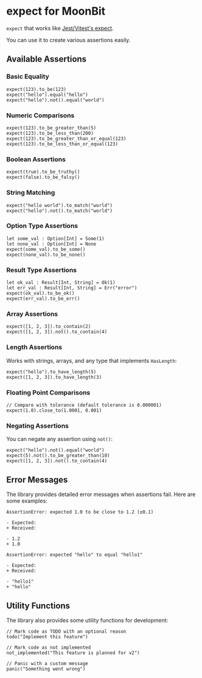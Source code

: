 # expect for MoonBit

`expect` that works like [Jest/Vitest's expect](https://jestjs.io/docs/expect).

You can use it to create various assertions easily.

## Available Assertions

### Basic Equality

```mbt
expect(123).to_be(123)
expect("hello").equal("hello")
expect("hello").not().equal("world")
```

### Numeric Comparisons

```mbt
expect(123).to_be_greater_than(5)
expect(123).to_be_less_than(200)
expect(123).to_be_greater_than_or_equal(123)
expect(123).to_be_less_than_or_equal(123)
```

### Boolean Assertions

```mbt
expect(true).to_be_truthy()
expect(false).to_be_falsy()
```

### String Matching

```mbt
expect("hello world").to_match("world")
expect("hello").not().to_match("world")
```

### Option Type Assertions

```mbt
let some_val : Option[Int] = Some(1)
let none_val : Option[Int] = None
expect(some_val).to_be_some()
expect(none_val).to_be_none()
```

### Result Type Assertions

```mbt
let ok_val : Result[Int, String] = Ok(1)
let err_val : Result[Int, String] = Err("error")
expect(ok_val).to_be_ok()
expect(err_val).to_be_err()
```

### Array Assertions

```mbt
expect([1, 2, 3]).to_contain(2)
expect([1, 2, 3]).not().to_contain(4)
```

### Length Assertions

Works with strings, arrays, and any type that implements `HasLength`:

```mbt
expect("hello").to_have_length(5)
expect([1, 2, 3]).to_have_length(3)
```

### Floating Point Comparisons

```mbt
// Compare with tolerance (default tolerance is 0.000001)
expect(1.0).close_to(1.0001, 0.001)
```

### Negating Assertions

You can negate any assertion using `not()`:

```mbt
expect("hello").not().equal("world")
expect(5).not().to_be_greater_than(10)
expect([1, 2, 3]).not().to_contain(4)
```

## Error Messages

The library provides detailed error messages when assertions fail. Here are some
examples:

```
AssertionError: expected 1.0 to be close to 1.2 (±0.1)

- Expected: 
+ Received: 

- 1.2
+ 1.0
```

```
AssertionError: expected "hello" to equal "hello1"

- Expected: 
+ Received: 

- "hello1"
+ "hello"
```

## Utility Functions

The library also provides some utility functions for development:

```mbt
// Mark code as TODO with an optional reason
todo("Implement this feature")

// Mark code as not implemented
not_implemented("This feature is planned for v2")

// Panic with a custom message
panic("Something went wrong")
```
